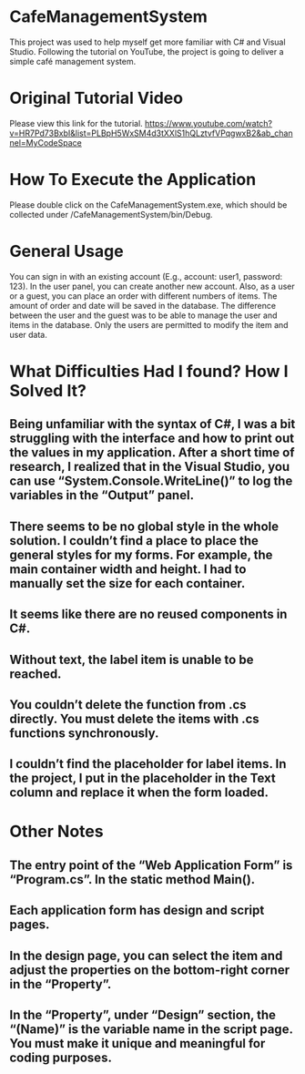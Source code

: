 # CafeManagementSystem
This project was used to help myself get more familiar with C# and Visual Studio. Following the tutorial on YouTube, the project is going to deliver a simple café management system.

# Original Tutorial Video
Please view this link for the tutorial.
https://www.youtube.com/watch?v=HR7Pd73BxbI&list=PLBpH5WxSM4d3tXXlS1hQLztvfVPqgwxB2&ab_channel=MyCodeSpace

# How To Execute the Application
Please double click on the CafeManagementSystem.exe, which should be collected under /CafeManagementSystem/bin/Debug.

# General Usage
You can sign in with an existing account (E.g., account: user1, password: 123). In the user panel, you can create another new account. Also, as a user or a guest, you can place an order with different numbers of items. The amount of order and date will be saved in the database. The difference between the user and the guest was to be able to manage the user and items in the database. Only the users are permitted to modify the item and user data.

# What Difficulties Had I found? How I Solved It?
##	Being unfamiliar with the syntax of C#, I was a bit struggling with the interface and how to print out the values in my application. After a short time of research, I realized that in the Visual Studio, you can use “System.Console.WriteLine()” to log the variables in the “Output” panel.
##	There seems to be no global style in the whole solution. I couldn’t find a place to place the general styles for my forms. For example, the main container width and height. I had to manually set the size for each container.
##	It seems like there are no reused components in C#.
##	Without text, the label item is unable to be reached.
##	You couldn’t delete the function from .cs directly. You must delete the items with .cs functions synchronously.
##	I couldn’t find the placeholder for label items. In the project, I put in the placeholder in the Text column and replace it when the form loaded.

# Other Notes
##	The entry point of the “Web Application Form” is “Program.cs”. In the static method Main().
##	Each application form has design and script pages.
##	In the design page, you can select the item and adjust the properties on the bottom-right corner in the “Property”.
##	In the “Property”, under “Design” section, the “(Name)” is the variable name in the script page. You must make it unique and meaningful for coding purposes.


